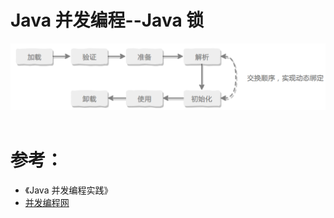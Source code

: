 Java 并发编程--Java 锁
====================

<div align="center"> <img src="images/040301.png" width="520px"> </div><br>


# 参考：
- 《Java 并发编程实践》
- [并发编程网](http://ifeve.com/java-concurrency-thread-directory/)
